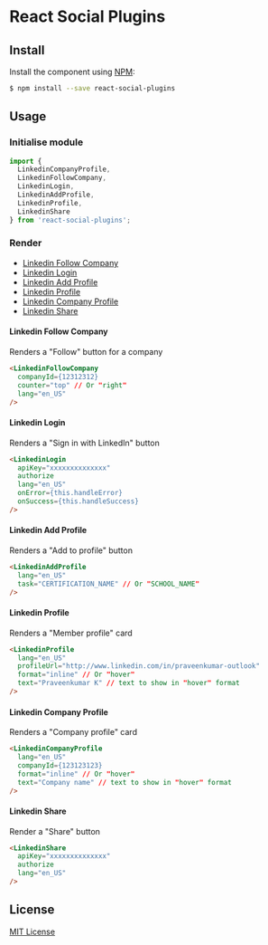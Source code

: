# React Social Plugins

## Install

Install the component using [NPM](https://www.npmjs.com/):

```sh
$ npm install --save react-social-plugins
```

## Usage

### Initialise module

```js
import {
  LinkedinCompanyProfile,
  LinkedinFollowCompany,
  LinkedinLogin,
  LinkedinAddProfile,
  LinkedinProfile,
  LinkedinShare
} from 'react-social-plugins';
```

### Render
- [Linkedin Follow Company](#linkedin-follow-company)
- [Linkedin Login](#linkedin-login)
- [Linkedin Add Profile](#linkedin-add-profile)
- [Linkedin Profile](#linkedin-profile)
- [Linkedin Company Profile](#linkedin-company-profile)
- [Linkedin Share](#linkedin-share)

#### Linkedin Follow Company
Renders a "Follow" button for a company

```html
<LinkedinFollowCompany
  companyId={12312312}
  counter="top" // Or "right"
  lang="en_US"
/>
```

#### Linkedin Login
Renders a "Sign in with LinkedIn" button

```html
<LinkedinLogin
  apiKey="xxxxxxxxxxxxxx"
  authorize
  lang="en_US"
  onError={this.handleError}
  onSuccess={this.handleSuccess}
/>
```

#### Linkedin Add Profile
Renders a "Add to profile" button

```html
<LinkedinAddProfile
  lang="en_US"
  task="CERTIFICATION_NAME" // Or "SCHOOL_NAME"
/>
```

#### Linkedin Profile
Renders a "Member profile" card

```html
<LinkedinProfile
  lang="en_US"
  profileUrl="http://www.linkedin.com/in/praveenkumar-outlook"
  format="inline" // Or "hover"
  text="Praveenkumar K" // text to show in "hover" format
/>
```

#### Linkedin Company Profile
Renders a "Company profile" card

```html
<LinkedinCompanyProfile
  lang="en_US"
  companyId={123123123}
  format="inline" // Or "hover"
  text="Company name" // text to show in "hover" format
/>
```

#### Linkedin Share
Render a "Share" button

```html
<LinkedinShare
  apiKey="xxxxxxxxxxxxxx"
  authorize
  lang="en_US"
/>
```

## License

[MIT License](http://opensource.org/licenses/MIT)
